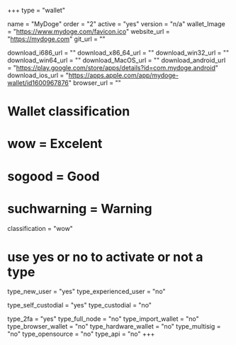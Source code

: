 +++
type = "wallet"

name = "MyDoge"
order = "2"
active = "yes"
version = "n/a"
wallet_Image = "https://www.mydoge.com/favicon.ico"
website_url = "https://mydoge.com"
git_url = ""

download_i686_url = ""
download_x86_64_url = ""
download_win32_url = ""
download_win64_url = ""
download_MacOS_url = ""
download_android_url = "https://play.google.com/store/apps/details?id=com.mydoge.android"
download_ios_url = "https://apps.apple.com/app/mydoge-wallet/id1600967876"
browser_url = ""

# Wallet classification
# wow = Excelent
# sogood = Good
# suchwarning = Warning
classification = "wow"

# use yes or no to activate or not a type
type_new_user = "yes"
type_experienced_user = "no"

type_self_custodial = "yes"
type_custodial = "no"

type_2fa = "yes"
type_full_node = "no"
type_import_wallet = "no"
type_browser_wallet = "no"
type_hardware_wallet = "no"
type_multisig = "no"
type_opensource = "no"
type_api = "no"
+++